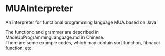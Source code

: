 # MUAInterpreter
An interpreter for functional programming language MUA based on Java

The functionc and grammer are described in MadeUpProgrammingLanguage.md in Chinese.   
There are some example codes, which may contain sort function, fibnacci function, etc.

